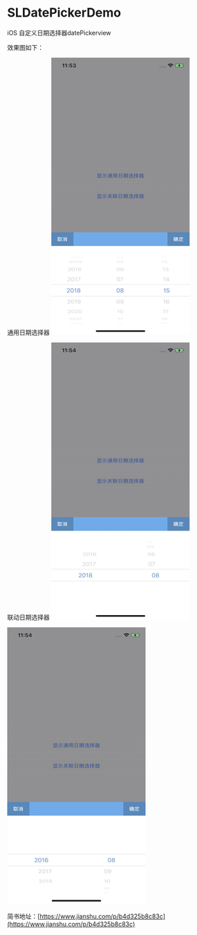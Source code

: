 # SLDatePickerDemo
iOS 自定义日期选择器datePickerview

效果图如下：

通用日期选择器
![general datePicker](https://github.com/WSongLin/SLDatePickerDemo/blob/master/SLDatePickerDemo/Screenshots/general.PNG)

联动日期选择器
![associated datePicker 1](https://github.com/WSongLin/SLDatePickerDemo/blob/master/SLDatePickerDemo/Screenshots/associated1.PNG)


![associated datePicker 2](https://github.com/WSongLin/SLDatePickerDemo/blob/master/SLDatePickerDemo/Screenshots/associated2.PNG)


简书地址：[https://www.jianshu.com/p/b4d325b8c83c](https://www.jianshu.com/p/b4d325b8c83c)


